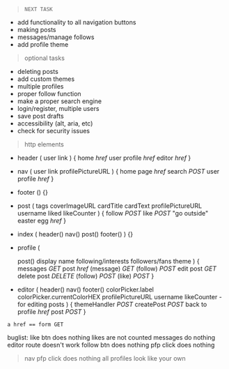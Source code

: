 
> `NEXT TASK`
* add functionality to all navigation buttons
* making posts
* messages/manage follows
* add profile theme

> optional tasks
* deleting posts
* add custom themes
* multiple profiles
* proper follow function
* make a proper search engine
* login/register, multiple users
* save post drafts
* accessibility (alt, aria, etc)
* check for security issues
 

> http elements

* header (
  user link
) {
  home _href_
  user profile _href_
  editor _href_
}

* nav (
  user link
  profilePictureURL
) {
  home page _href_
  search _POST_
  user profile _href_
}

* footer () {}

* post (
  tags
  coverImageURL
  cardTitle
  cardText
  profilePictureURL
  username
  liked
  likeCounter
) {
  follow _POST_
  like _POST_
  "go outside" easter egg _href_ 
}

* index (
  header()
  nav()
  post()
  footer()
) {}

* profile (
  
  post()
  display name
  following/interests
  followers/fans
  theme
) {
  messages _GET_
  post _href_
  (message) _GET_
  (follow) _POST_
  edit post _GET_
  delete post _DELETE_
  (follow) _POST_
  (like) _POST_
}

* editor (
  header()
  nav()
  footer()
  colorPicker.label
  colorPicker.currentColorHEX
  profilePictureURL
  username
  likeCounter - for editing posts
) {
  themeHandler _POST_
  createPost _POST_
  back to profile _href_
  post _POST_
}


`a href == form GET`

buglist:
  like btn does nothing
  likes are not counted
  messages do nothing
  editor route doesn't work
  follow btn does nothing
  pfp click does nothing
> nav pfp click does nothing
  all profiles look like your own